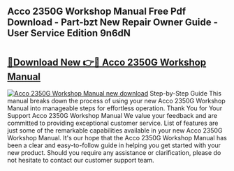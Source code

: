 ## Acco 2350G Workshop Manual Free Pdf Download - Part-bzt New Repair Owner Guide - User Service Edition 9n6dN

# <h2><a href="http://bc52364.oget.top/?id=Acco+2350G+Workshop+Manual">🔗Download New 👉🔴 Acco 2350G Workshop Manual</a></h2>

[![Acco 2350G Workshop Manual new download](https://i.imgur.com/5g1atiW.png)](http://bc52364.oget.top/?id=Acco+2350G+Workshop+Manual)
Step-by-Step Guide This manual breaks down the process of using your new Acco 2350G Workshop Manual into manageable steps for effortless operation. Thank You for Your Support Acco 2350G Workshop Manual We value your feedback and are committed to providing exceptional customer service. List of features are just some of the remarkable capabilities available in your new Acco 2350G Workshop Manual. It's our hope that the Acco 2350G Workshop Manual has been a clear and easy-to-follow guide in helping you get started with your new product. Should you require any assistance or clarification, please do not hesitate to contact our customer support team.
